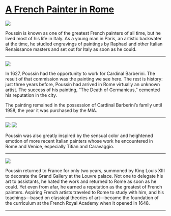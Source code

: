 # [A French Painter in Rome](http://artsmia.github.io/griot/#/stories/1132)

![](http://cdn.dx.artsmia.org/thumbs/tn_null.jpg)

Poussin is known as one of the greatest French painters of all time, but he lived most of his life in Italy. As a young man in Paris, an artistic backwater at the time, he studied engravings of paintings by Raphael and other Italian Renaissance masters and set out for Italy as soon as he could.

---

![](http://cdn.dx.artsmia.org/thumbs/tn_null.jpg)

In 1627, Poussin had the opportunity to work for Cardinal Barberini. The result of that commission was the painting we see here. The rest is history: just three years before, Poussin had arrived in Rome virtually an unknown artist. The success of his painting, “The Death of Germanicus,” cemented his reputation in the city.

The painting remained in the possession of Cardinal Barberini’s family until 1958, the year it was purchased by the MIA.

---

![](http://cdn.dx.artsmia.org/thumbs/tn_null.jpg)
![](http://cdn.dx.artsmia.org/thumbs/tn_null.jpg)

Poussin was also greatly inspired by the sensual color and heightened emotion of more recent Italian painters whose work he encountered in Rome and Venice, especially Titian and Caravaggio.

---

![](http://cdn.dx.artsmia.org/thumbs/tn_null.jpg)

Poussin returned to France for only two years, summoned by King Louis XIII to decorate the Grand Gallery at the Louvre palace. Not one to delegate his art to assistants, he hated the work and returned to Rome as soon as he could. Yet even from afar, he earned a reputation as the greatest of French painters. Aspiring French artists traveled to Rome to study with him, and his teachings—based on classical theories of art—became the foundation of the curriculum at the French Royal Academy when it opened in 1648.

---

